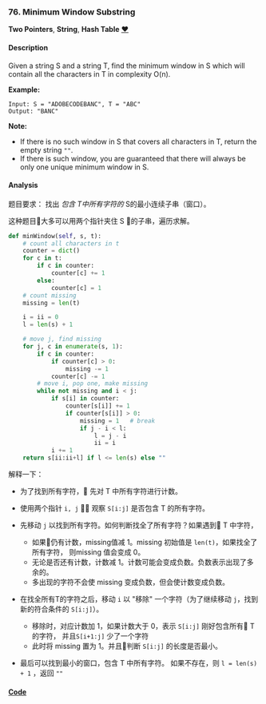 ### 76. Minimum Window Substring

**Two Pointers**, **String**, **Hash Table**    [❤️](https://leetcode.com/problems/minimum-window-substring)    

#### Description

Given a string S and a string T, find the minimum window in S which will contain all the characters in T in complexity O(n).

**Example:**

```
Input: S = "ADOBECODEBANC", T = "ABC"
Output: "BANC"
```

**Note:**
- If there is no such window in S that covers all characters in T, return the empty string `""`.
- If there is such window, you are guaranteed that there will always be only one unique minimum window in S.

#### Analysis

题目要求： 找出 _包含 T中所有字符的_ S的最小连续子串（窗口）。

这种题目大多可以用两个指针夹住 S 的子串，遍历求解。

```python
def minWindow(self, s, t):
    # count all characters in t
    counter = dict()
    for c in t:
        if c in counter:
            counter[c] += 1
        else:
            counter[c] = 1
    # count missing
    missing = len(t)

    i = ii = 0
    l = len(s) + 1

    # move j, find missing
    for j, c in enumerate(s, 1):
        if c in counter:
            if counter[c] > 0:
                missing -= 1
            counter[c] -= 1
        # move i, pop one, make missing
        while not missing and i < j:
            if s[i] in counter:
                counter[s[i]] += 1
                if counter[s[i]] > 0:
                    missing = 1   # break
                    if j - i < l:
                        l = j - i
                        ii = i
            i += 1
    return s[ii:ii+l] if l <= len(s) else ""
```

解释一下：

- 为了找到所有字符， 先对 T 中所有字符进行计数。
- 使用两个指针 `i, j` ， 观察 `S[i:j]` 是否包含 T 的所有字符。
- 先移动 `j` 以找到所有字符。如何判断找全了所有字符？如果遇到 T 中字符，
    - 如果仍有计数，missing值减 1。missing 初始值是 `len(t)`，如果找全了所有字符， 则missing 值会变成 0。
    - 无论是否还有计数，计数减 1。计数可能会变成负数。负数表示出现了多余的。
    - 多出现的字符不会使 missing 变成负数，但会使计数变成负数。
- 在找全所有T的字符之后，移动 `i` 以 "移除" 一个字符（为了继续移动 `j`，找到新的符合条件的 `S[i:j]`）。
    - 移除时，对应计数加 1，如果计数大于 0，表示 `S[i:j]` 刚好包含所有 T 的字符， 并且`S[i+1:j]` 少了一个字符
    - 此时将 missing 置为 1。并且判断 `S[i:j]` 的长度是否最小。

- 最后可以找到最小的窗口，包含 T 中所有字符。 如果不存在，则 `l = len(s) + 1` ，返回 `""`


#### [Code](../python/76.%20Minimum%20Window%20Substring.py)
